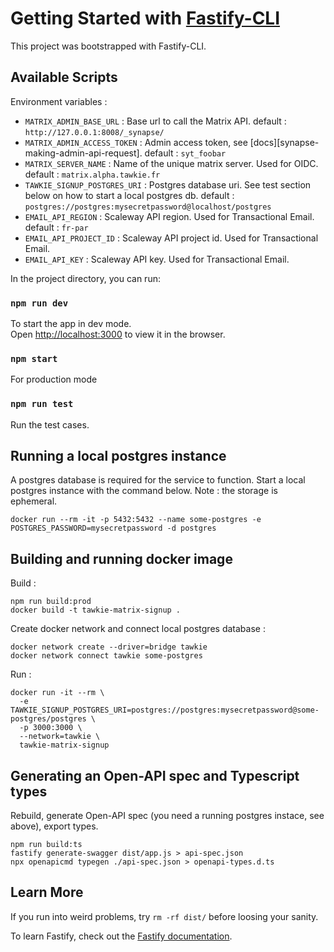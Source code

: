 # Getting Started with [Fastify-CLI](https://www.npmjs.com/package/fastify-cli)
This project was bootstrapped with Fastify-CLI.

## Available Scripts

Environment variables :
- `MATRIX_ADMIN_BASE_URL` : Base url to call the Matrix API. default : `http://127.0.0.1:8008/_synapse/`
- `MATRIX_ADMIN_ACCESS_TOKEN` : Admin access token, see [docs][synapse-making-admin-api-request].
  default : `syt_foobar`
- `MATRIX_SERVER_NAME` : Name of the unique matrix server. Used for OIDC. default : `matrix.alpha.tawkie.fr`
- `TAWKIE_SIGNUP_POSTGRES_URI` : Postgres database uri. See test section below on how to start a local postgres db.
  default : `postgres://postgres:mysecretpassword@localhost/postgres`
- `EMAIL_API_REGION` : Scaleway API region. Used for Transactional Email. default : `fr-par`
- `EMAIL_API_PROJECT_ID` : Scaleway API project id. Used for Transactional Email.
- `EMAIL_API_KEY` : Scaleway API key. Used for Transactional Email.

In the project directory, you can run:

### `npm run dev`

To start the app in dev mode.\
Open [http://localhost:3000](http://localhost:3000) to view it in the browser.

### `npm start`

For production mode

### `npm run test`

Run the test cases.

## Running a local postgres instance

A postgres database is required for the service to function. Start a local postgres instance with the command below. Note : the storage is ephemeral.

```
docker run --rm -it -p 5432:5432 --name some-postgres -e POSTGRES_PASSWORD=mysecretpassword -d postgres
```

## Building and running docker image

Build :

```
npm run build:prod
docker build -t tawkie-matrix-signup .
```

Create docker network and connect local postgres database :

```
docker network create --driver=bridge tawkie
docker network connect tawkie some-postgres
```

Run :

```
docker run -it --rm \
  -e TAWKIE_SIGNUP_POSTGRES_URI=postgres://postgres:mysecretpassword@some-postgres/postgres \
  -p 3000:3000 \
  --network=tawkie \
  tawkie-matrix-signup
```

## Generating an Open-API spec and Typescript types

Rebuild, generate Open-API spec (you need a running postgres instace, see above), export types.

```
npm run build:ts
fastify generate-swagger dist/app.js > api-spec.json
npx openapicmd typegen ./api-spec.json > openapi-types.d.ts
```

## Learn More

If you run into weird problems, try `rm -rf dist/` before loosing your sanity.

To learn Fastify, check out the [Fastify documentation](https://fastify.dev/docs/latest/).
